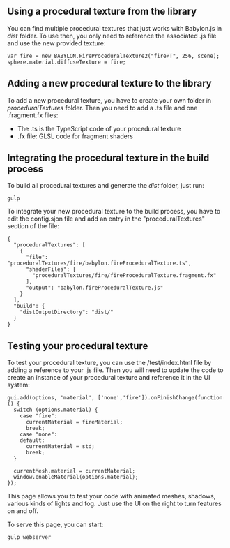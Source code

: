 ﻿## Using a procedural texture from the library

You can find multiple procedural textures that just works with Babylon.js in *dist* folder. To use then, you only need to reference the associated .js file and use the new provided texture:

```
var fire = new BABYLON.FireProceduralTexture2("firePT", 256, scene);
sphere.material.diffuseTexture = fire;
```

## Adding a new procedural texture to the library

To add a new procedural texture, you have to create your own folder in *proceduralTextures* folder. Then you need to add a .ts file and one .fragment.fx files:
* The .ts is the TypeScript code of your procedural texture
* .fx file: GLSL code for fragment shaders

## Integrating the procedural texture in the build process

To build all procedural textures and generate the *dist* folder, just run:

```
gulp
```

To integrate your new procedural texture to the build process, you have to edit the config.sjon file and add an entry in the "proceduralTextures" section of the file:

```
{
  "proceduralTextures": [
    {
      "file": "proceduralTextures/fire/babylon.fireProceduralTexture.ts",
      "shaderFiles": [
        "proceduralTextures/fire/fireProceduralTexture.fragment.fx"
      ],
      "output": "babylon.fireProceduralTexture.js"
    }
  ],
  "build": {
    "distOutputDirectory": "dist/"
  }
}
```

## Testing your procedural texture

To test your procedural texture, you can use the /test/index.html file by adding a reference to your .js file. Then you will need to update the code to create an instance of your procedural texture and reference it in the UI system:

```
gui.add(options, 'material', ['none','fire']).onFinishChange(function () {
  switch (options.material) {
    case "fire":
      currentMaterial = fireMaterial;
      break;
    case "none":
    default:
      currentMaterial = std;
      break;
  }

  currentMesh.material = currentMaterial;
  window.enableMaterial(options.material);
});
```

This page allows you to test your code with animated meshes, shadows, various kinds of lights and fog. Just use the UI on the right to turn features on and off.

To serve this page, you can start:

```
gulp webserver
```
